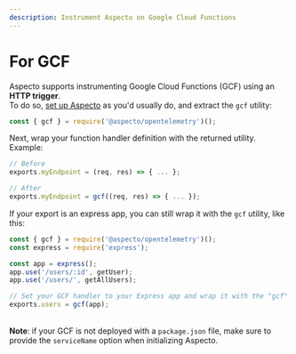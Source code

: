 ```yaml
---
description: Instrument Aspecto on Google Cloud Functions
---
```


# For GCF

Aspecto supports instrumenting Google Cloud Functions (GCF) using an **HTTP trigger**.\
To do so, [set up Aspecto](https://docs.aspecto.io/v1/send-tracing-data-to-aspecto/aspecto-sdk) as you'd usually do, and extract the `gcf` utility:

```javascript
const { gcf } = require('@aspecto/opentelemetry')();
```

Next, wrap your function handler definition with the returned utility. \
Example:

```javascript
// Before
exports.myEndpoint = (req, res) => { ... };

// After
exports.myEndpoint = gcf((req, res) => { ... });
```

If your export is an express app, you can still wrap it with the `gcf` utility, like this:

```javascript
const { gcf } = require('@aspecto/opentelemetry')();
const express = require('express');

const app = express();
app.use('/users/:id', getUser);
app.use('/users/', getAllUsers);

// Set your GCF handler to your Express app and wrap it with the "gcf" utility.
exports.users = gcf(app);
```

\
**Note**: if your GCF is not deployed with a `package.json` file, make sure to provide the `serviceName` option when initializing Aspecto.
